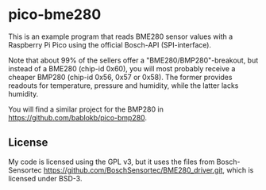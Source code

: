 pico-bme280
===========

This is an example program that reads BME280 sensor values with a Raspberry Pi Pico using the official Bosch-API (SPI-interface).

Note that about 99% of the sellers offer a "BME280/BMP280"-breakout, but instead of
a BME280 (chip-id 0x60), you will most probably receive a cheaper BMP280 (chip-id 0x56, 0x57 or 0x58). The former provides readouts for temperature, pressure and humidity, while the latter lacks humidity.

You will find a similar project for the BMP280 in
<https://github.com/bablokb/pico-bmp280>.


License
-------

My code is licensed using the GPL v3, but it uses the files from Bosch-Sensortec
<https://github.com/BoschSensortec/BME280_driver.git>, which is licensed under BSD-3.

